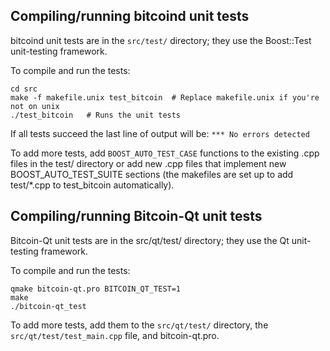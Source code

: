 Compiling/running bitcoind unit tests
------------------------------------

bitcoind unit tests are in the `src/test/` directory; they
use the Boost::Test unit-testing framework.

To compile and run the tests:

	cd src
	make -f makefile.unix test_bitcoin  # Replace makefile.unix if you're not on unix
	./test_bitcoin   # Runs the unit tests

If all tests succeed the last line of output will be:
`*** No errors detected`

To add more tests, add `BOOST_AUTO_TEST_CASE` functions to the existing
.cpp files in the test/ directory or add new .cpp files that
implement new BOOST_AUTO_TEST_SUITE sections (the makefiles are
set up to add test/*.cpp to test_bitcoin automatically).


Compiling/running Bitcoin-Qt unit tests
---------------------------------------

Bitcoin-Qt unit tests are in the src/qt/test/ directory; they
use the Qt unit-testing framework.

To compile and run the tests:

	qmake bitcoin-qt.pro BITCOIN_QT_TEST=1
	make
	./bitcoin-qt_test

To add more tests, add them to the `src/qt/test/` directory,
the `src/qt/test/test_main.cpp` file, and bitcoin-qt.pro.
